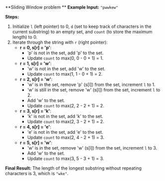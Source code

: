 **Sliding Window problem **
**Example Input:** `"pwwkew"`

**Steps:**
1. Initialize `l` (left pointer) to 0, `d` (set to keep track of characters in the current substring) to an empty set, and `count` (to store the maximum length) to 0.
2. Iterate through the string with `r` (right pointer):
   - **r = 0, s[r] = 'p'**:
     - 'p' is not in the set, add 'p' to the set.
     - Update `count` to max(0, 0 - 0 + 1) = 1.
   - **r = 1, s[r] = 'w'**:
     - 'w' is not in the set, add 'w' to the set.
     - Update `count` to max(1, 1 - 0 + 1) = 2.
   - **r = 2, s[r] = 'w'**:
     - 'w' is in the set, remove 'p' (s[l]) from the set, increment `l` to 1.
     - 'w' is still in the set, remove 'w' (s[l]) from the set, increment `l` to 2.
     - Add 'w' to the set.
     - Update `count` to max(2, 2 - 2 + 1) = 2.
   - **r = 3, s[r] = 'k'**:
     - 'k' is not in the set, add 'k' to the set.
     - Update `count` to max(2, 3 - 2 + 1) = 2.
   - **r = 4, s[r] = 'e'**:
     - 'e' is not in the set, add 'e' to the set.
     - Update `count` to max(2, 4 - 2 + 1) = 3.
   - **r = 5, s[r] = 'w'**:
     - 'w' is in the set, remove 'w' (s[l]) from the set, increment `l` to 3.
     - Add 'w' to the set.
     - Update `count` to max(3, 5 - 3 + 1) = 3.

**Final Result:** The length of the longest substring without repeating characters is 3, which is `"wke"`.
